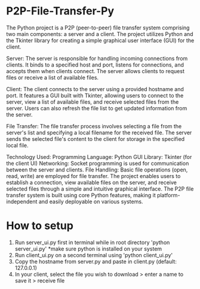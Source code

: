 # P2P-File-Transfer-Py
The Python project is a P2P (peer-to-peer) file transfer system comprising two main components: a server and a client. The project utilizes Python and the Tkinter library for creating a simple graphical user interface (GUI) for the client.

Server:
The server is responsible for handling incoming connections from clients.
It binds to a specified host and port, listens for connections, and accepts them when clients connect.
The server allows clients to request files or receive a list of available files.

Client:
The client connects to the server using a provided hostname and port.
It features a GUI built with Tkinter, allowing users to connect to the server, view a list of available files, and receive selected files from the server.
Users can also refresh the file list to get updated information from the server.

File Transfer:
The file transfer process involves selecting a file from the server's list and specifying a local filename for the received file.
The server sends the selected file's content to the client for storage in the specified local file.

Technology Used:
Programming Language: Python
GUI Library: Tkinter (for the client UI)
Networking: Socket programming is used for communication between the server and clients.
File Handling: Basic file operations (open, read, write) are employed for file transfer.
The project enables users to establish a connection, view available files on the server, and receive selected files through a simple and intuitive graphical interface. The P2P file transfer system is built using core Python features, making it platform-independent and easily deployable on various systems.




# How to setup
1. Run server_ui.py first in terminal while in root directory 'python server_ui.py' *make sure python is installed on your system
2. Run client_ui.py on a second terminal using 'python client_ui.py'
3. Copy the hostname from server.py and paste in client.py (default: 127.0.0.1)
4. In your client, select the file you wish to download > enter a name to save it > receive file

